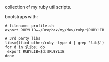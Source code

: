 collection of my ruby util scripts.

bootstraps with:

	# filename: profile.sh
	export RUBYLIB=~/Dropbox/my/dev/ruby:$RUBYLIB
	
  	# 3rd party libs
	libs=$(find other/ruby -type d | grep 'lib$')
	for d in $libs; do 
	 export RUBYLIB=$d:$RUBYLIB 
	done
